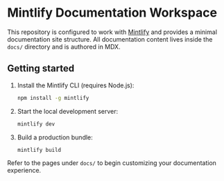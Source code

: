 # Mintlify Documentation Workspace

This repository is configured to work with [Mintlify](https://mintlify.com/) and provides a minimal documentation site structure. All documentation content lives inside the `docs/` directory and is authored in MDX.

## Getting started

1. Install the Mintlify CLI (requires Node.js):
   ```bash
   npm install -g mintlify
   ```
2. Start the local development server:
   ```bash
   mintlify dev
   ```
3. Build a production bundle:
   ```bash
   mintlify build
   ```

Refer to the pages under `docs/` to begin customizing your documentation experience.
